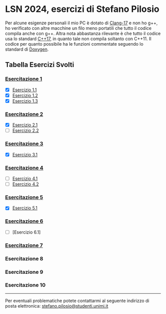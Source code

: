 # LSN 2024, esercizi di Stefano Pilosio

Per alcune esigenze personali il mio PC è dotato di [Clang-17](https://clang.llvm.org) e non ho g++, ho verificato con altre macchine un filo meno portatili che tutto il codice compila anche con g++.
Altra nota abbastanza rilevante è che tutto il codice usa lo standard [C++17](https://www.iso.org/standard/68564.html), in quanto tale non compila soltanto con C++11.
Il codice per quanto possibile ha le funzioni commentate seguendo lo standard di [Doxygen](https://www.doxygen.nl).

## Tabella Esercizi Svolti

### [Esercitazione 1](LSN_Exercises_01.ipynb)

- [x] [Esercizio 1.1](eser_1/1_1/main_1_1.cpp)
- [x] [Esercizio 1.2](eser_1/1_2/main_1_2.cpp)
- [x] [Esercizio 1.3](eser_1/1_3/main_1_3.cpp)

### [Esercitazione 2](LSN_Exercises_02.ipynb)

- [x] [Esercizio 2.1](eser_2/2_1/main_2_1.cpp)
- [ ] [Esercizio 2.2](eser_2/2_1/main_2_1.cpp)

### [Esercitazione 3](LSN_Exercises_03.ipynb)

- [x] [Esercizio 3.1](eser_3/3_1/main_3_1.cpp)

### [Esercitazione 4](LSN_Exercises_04.ipynb)

- [ ] [Esercizio 4.1](NSL_SIMULATOR/SOURCE/NSL_SIMULATOR.cpp)
- [ ] [Esercizio 4.2](NSL_SIMULATOR/SOURCE/NSL_SIMULATOR.cpp)

### [Esercitazione 5](LSN_Exercises_05.ipynb)

- [x] [Esercizio 5.1](eser_5/5_1/main_5_1.cpp)

### [Esercitazione 6](LSN_Exercises_06.ipynb)

- [ ] [Esercizio 6.1]

### [Esercitazione 7](LSN_Exercises_07.ipynb)

### Esercitazione 8
### Esercitazione 9
### Esercitazione 10

---

Per eventuali problematiche potete contattarmi al seguente indirizzo di posta elettronica: stefano.pilosio@studenti.unimi.it

